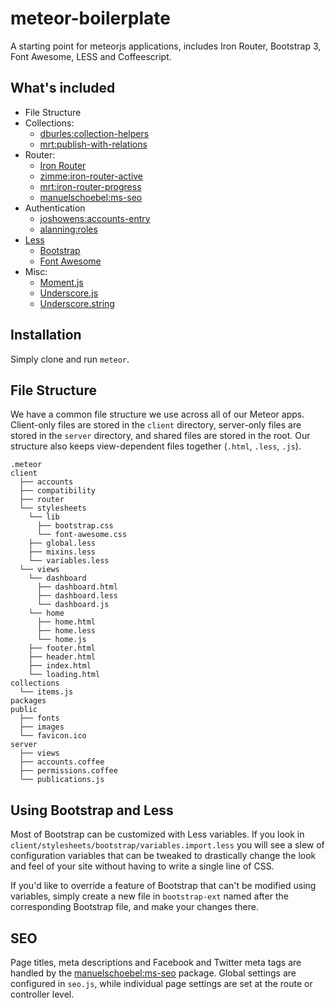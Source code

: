 # meteor-boilerplate

A starting point for meteorjs applications, includes Iron Router, Bootstrap 3, Font Awesome, LESS and Coffeescript.

## What's included

* File Structure
* Collections:
  * [dburles:collection-helpers](https://github.com/dburles/meteor-collection-helpers)
  * [mrt:publish-with-relations](https://github.com/svasva/meteor-publish-with-relations)
* Router:
  * [Iron Router](https://github.com/EventedMind/iron-router)
  * [zimme:iron-router-active](https://github.com/zimme/meteor-iron-router-active)
  * [mrt:iron-router-progress](https://github.com/Multiply/iron-router-progress/)
  * [manuelschoebel:ms-seo](https://github.com/DerMambo/ms-seo)
* Authentication
  * [joshowens:accounts-entry](https://github.com/Differential/accounts-entry/)
  * [alanning:roles](https://github.com/alanning/meteor-roles)
* [Less](http://lesscss.org)
  * [Bootstrap](http://getbootstrap.com)
  * [Font Awesome](http://fontawesome.io)
* Misc:
  * [Moment.js](http://momentjs.com/)
  * [Underscore.js](http://underscorejs.org/)
  * [Underscore.string](http://epeli.github.io/underscore.string/)

## Installation

Simply clone and run `meteor`.

## File Structure

We have a common file structure we use across all of our Meteor apps. Client-only files are stored in the `client` directory, server-only files are stored in the `server` directory, and shared files are stored in the root. Our structure also keeps view-dependent files together (`.html`, `.less`, `.js`).

```
.meteor
client
  ├── accounts
  ├── compatibility
  ├── router
  └── stylesheets
    └── lib
      ├── bootstrap.css
      └── font-awesome.css
    ├── global.less
    ├── mixins.less
    └── variables.less
  └── views
    └── dashboard
      ├── dashboard.html
      ├── dashboard.less
      └── dashboard.js
    └── home
      ├── home.html
      ├── home.less
      └── home.js
    ├── footer.html
    ├── header.html
    ├── index.html
    └── loading.html
collections
  └── items.js
packages
public
  ├── fonts
  ├── images
  └── favicon.ico
server
  ├── views
  ├── accounts.coffee
  ├── permissions.coffee
  └── publications.js
```

## Using Bootstrap and Less

Most of Bootstrap can be customized with Less variables. If you look in `client/stylesheets/bootstrap/variables.import.less` you will see a slew of configuration variables that can be tweaked to drastically change the look and feel of your site without having to write a single line of CSS.

If you'd like to override a feature of Bootstrap that can't be modified using variables, simply create a new file in `bootstrap-ext` named after the corresponding Bootstrap file, and make your changes there.

## SEO

Page titles, meta descriptions and Facebook and Twitter meta tags are handled by the [manuelschoebel:ms-seo](https://github.com/DerMambo/ms-seo) package. Global settings are configured in `seo.js`, while individual page settings are set at the route or controller level.
